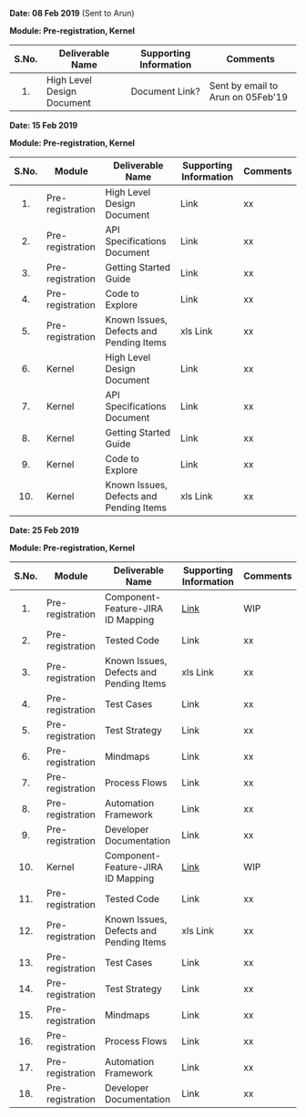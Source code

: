 **Date: 08 Feb 2019** (Sent to Arun)

**Module: Pre-registration, Kernel**

|**S.No.**| **Deliverable Name**| **Supporting Information**|**Comments**|
|:------:|-----|---|---|
|1.|High Level Design Document|Document Link?|Sent by email to Arun on 05Feb'19|

**Date: 15 Feb 2019**

**Module: Pre-registration, Kernel**

|**S.No.**|**Module**|**Deliverable Name**| **Supporting Information**|**Comments**|
|:------:|-----|---|---|---|
|1.|Pre-registration|High Level Design Document|Link|xx|
|2.|Pre-registration|API Specifications Document|Link|xx|
|3.|Pre-registration|Getting Started Guide|Link|xx|
|4.|Pre-registration|Code to Explore|Link|xx|
|5.|Pre-registration|Known Issues, Defects and Pending Items|xls Link|xx|
|6.|Kernel|High Level Design Document|Link|xx|
|7.|Kernel|API Specifications Document|Link|xx|
|8.|Kernel|Getting Started Guide|Link|xx|
|9.|Kernel|Code to Explore|Link|xx|
|10.|Kernel|Known Issues, Defects and Pending Items|xls Link|xx|

**Date: 25 Feb 2019**

**Module: Pre-registration, Kernel**

|**S.No.**|**Module**|**Deliverable Name**| **Supporting Information**|**Comments**|
|:------:|-----|---|---|---|
|1.|Pre-registration|Component-Feature-JIRA ID Mapping|[Link](https://github.com/mosip/mosip/wiki/Component-to-JIRA-Mapping)|WIP|
|2.|Pre-registration|Tested Code|Link|xx|
|3.|Pre-registration|Known Issues, Defects and Pending Items|xls Link|xx|
|4.|Pre-registration|Test Cases|Link|xx|
|5.|Pre-registration|Test Strategy|Link|xx|
|6.|Pre-registration|Mindmaps|Link|xx|
|7.|Pre-registration|Process Flows|Link|xx|
|8.|Pre-registration|Automation Framework|Link|xx|
|9.|Pre-registration|Developer Documentation|Link|xx|
|10.|Kernel|Component-Feature-JIRA ID Mapping|[Link](https://github.com/mosip/mosip/wiki/Component-to-JIRA-Mapping)|WIP|
|11.|Pre-registration|Tested Code|Link|xx|
|12.|Pre-registration|Known Issues, Defects and Pending Items|xls Link|xx|
|13.|Pre-registration|Test Cases|Link|xx|
|14.|Pre-registration|Test Strategy|Link|xx|
|15.|Pre-registration|Mindmaps|Link|xx|
|16.|Pre-registration|Process Flows|Link|xx|
|17.|Pre-registration|Automation Framework|Link|xx|
|18.|Pre-registration|Developer Documentation|Link|xx|